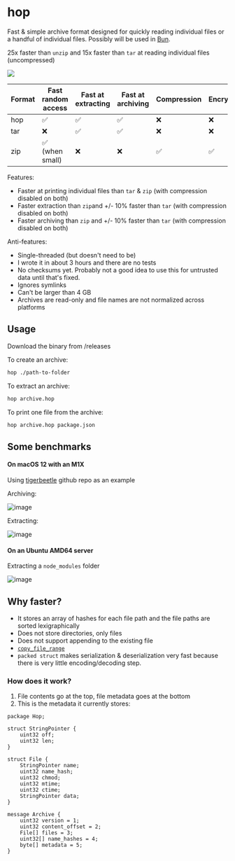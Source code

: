 # hop

Fast & simple archive format designed for quickly reading individual files or a handful of individual files. Possibly will be used in [Bun](https://bun.sh).

25x faster than `unzip` and 15x faster than `tar` at reading individual files (uncompressed)

<img src="https://user-images.githubusercontent.com/709451/141064938-1384381d-6c2f-4ecb-a1c3-a9c15333b6b9.png" />

| Format | Fast random access | Fast at extracting | Fast at archiving | Compression | Encryption | Mature |
| ------ | ------------------ | ------------------ | ----------------- | ----------- | ---------- | ------ |
| hop    | ✅                 | ✅                 | ✅                | ❌          | ❌         | ❌     |
| tar    | ❌                 | ✅                 | ✅                | ❌          | ❌         | ✅     |
| zip    | ✅ (when small)    | ❌                 | ❌                | ✅          | ✅         | ✅     |

Features:

- Faster at printing individual files than `tar` & `zip` (with compression disabled on both)
- Faster extraction than `zip`and +/- 10% faster than `tar` (with compression disabled on both)
- Faster archiving than `zip` and +/- 10% faster than `tar` (with compression disabled on both)

Anti-features:

- Single-threaded (but doesn't need to be)
- I wrote it in about 3 hours and there are no tests
- No checksums yet. Probably not a good idea to use this for untrusted data until that's fixed.
- Ignores symlinks
- Can't be larger than 4 GB
- Archives are read-only and file names are not normalized across platforms

## Usage

Download the binary from /releases

To create an archive:

```bash
hop ./path-to-folder
```

To extract an archive:

```bash
hop archive.hop
```

To print one file from the archive:

```bash
hop archive.hop package.json
```

## Some benchmarks

#### On macOS 12 with an M1X

Using [tigerbeetle](https://github.com/coilhq/tigerbeetle) github repo as an example

Archiving:

![image](https://user-images.githubusercontent.com/709451/141054452-73a99912-94ce-44aa-b7cb-b788731d0a60.png)

Extracting:

![image](https://user-images.githubusercontent.com/709451/141054517-cb3c7b43-4730-40ee-9c3f-7bdd9de6a076.png)

#### On an Ubuntu AMD64 server

Extracting a `node_modules` folder

![image](https://user-images.githubusercontent.com/709451/141056480-0cd4ea66-efb7-41cf-a406-06e10ac8c889.png)

## Why faster?

- It stores an array of hashes for each file path and the file paths are sorted lexigraphically
- Does not store directories, only files
- Does not support appending to the existing file
- [`copy_file_range`](https://man7.org/linux/man-pages/man2/copy_file_range.2.html)
- `packed struct` makes serialization & deserialization very fast because there is very little encoding/decoding step.

### How does it work?

1. File contents go at the top, file metadata goes at the bottom
2. This is the metadata it currently stores:

```
package Hop;

struct StringPointer {
    uint32 off;
    uint32 len;
}

struct File {
    StringPointer name;
    uint32 name_hash;
    uint32 chmod;
    uint32 mtime;
    uint32 ctime;
    StringPointer data;
}

message Archive {
    uint32 version = 1;
    uint32 content_offset = 2;
    File[] files = 3;
    uint32[] name_hashes = 4;
    byte[] metadata = 5;
}
```
